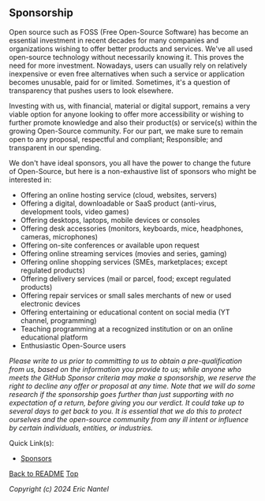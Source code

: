 
## Sponsorship <a name="top"></a>

Open source such as FOSS (Free Open-Source Software) has become an essential investment in recent decades for many companies and organizations wishing to offer better products and services. We've all used open-source technology without necessarily knowing it. This proves the need for more investment. Nowadays, users can usually rely on relatively inexpensive or even free alternatives when such a service or application becomes unusable, paid for or limited. Sometimes, it's a question of transparency that pushes users to look elsewhere.

Investing with us, with financial, material or digital support, remains a very viable option for anyone looking to offer more accessibility or wishing to further promote knowledge and also their product(s) or service(s) within the growing Open-Source community. For our part, we make sure to remain open to any proposal, respectful and compliant; Responsible; and transparent in our spending.

We don't have ideal sponsors, you all have the power to change the future of Open-Source, but here is a non-exhaustive list of sponsors who might be interested in:
* Offering an online hosting service (cloud, websites, servers)
* Offering a digital, downloadable or SaaS product (anti-virus, development tools, video games)
* Offering desktops, laptops, mobile devices or consoles 
* Offering desk accessories (monitors, keyboards, mice, headphones, cameras, microphones)
* Offering on-site conferences or available upon request
* Offering online streaming services (movies and series, gaming)
* Offering online shopping services (SMEs, marketplaces; except regulated products)
* Offering delivery services (mail or parcel, food; except regulated products)
* Offering repair services or small sales merchants of new or used electronic devices
* Offering entertaining or educational content on social media (YT channel, programming)
* Teaching programming at a recognized institution or on an online educational platform
* Enthusiastic Open-Source users

*Please write to us prior to committing to us to obtain a pre-qualification from us, based on the information you provide to us; while anyone who meets the GitHub Sponsor criteria may make a sponsorship, we reserve the right to decline any offer or proposal at any time. Note that we will do some research if the sponsorship goes further than just supporting with no expectation of a return, before giving you our verdict. It could take up to several days to get back to you. It is essential that we do this to protect ourselves and the open-source community from any ill intent or influence by certain individuals, entities, or industries.*

Quick Link(s):
* [Sponsors](https://github.com/sponsors/ericnantel)

[Back to README](/docs/README.md)
[Top](#top)

*Copyright (c) 2024 Eric Nantel*